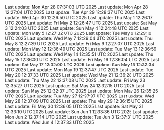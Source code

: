 Last update: Mon Apr 28 07:37:03 UTC 2025
Last update: Mon Apr 28 12:27:04 UTC 2025
Last update: Tue Apr 29 12:28:37 UTC 2025
Last update: Wed Apr 30 12:26:50 UTC 2025
Last update: Thu May  1 12:26:17 UTC 2025
Last update: Fri May  2 12:26:47 UTC 2025
Last update: Sat May  3 12:24:03 UTC 2025
Last update: Sun May  4 12:24:48 UTC 2025
Last update: Mon May  5 12:27:32 UTC 2025
Last update: Tue May  6 12:29:16 UTC 2025
Last update: Wed May  7 12:29:04 UTC 2025
Last update: Thu May  8 12:27:39 UTC 2025
Last update: Fri May  9 12:27:07 UTC 2025
Last update: Mon May 12 12:36:49 UTC 2025
Last update: Tue May 13 12:36:59 UTC 2025
Last update: Wed May 14 12:35:51 UTC 2025
Last update: Thu May 15 12:36:00 UTC 2025
Last update: Fri May 16 12:36:04 UTC 2025
Last update: Sat May 17 12:32:09 UTC 2025
Last update: Sun May 18 12:32:34 UTC 2025
Last update: Mon May 19 12:37:47 UTC 2025
Last update: Tue May 20 12:37:33 UTC 2025
Last update: Wed May 21 12:36:28 UTC 2025
Last update: Thu May 22 12:37:08 UTC 2025
Last update: Fri May 23 12:35:27 UTC 2025
Last update: Sat May 24 12:32:15 UTC 2025
Last update: Sun May 25 12:32:37 UTC 2025
Last update: Mon May 26 12:35:25 UTC 2025
Last update: Tue May 27 12:37:37 UTC 2025
Last update: Wed May 28 12:37:09 UTC 2025
Last update: Thu May 29 12:36:15 UTC 2025
Last update: Fri May 30 12:36:05 UTC 2025
Last update: Sat May 31 12:33:10 UTC 2025
Last update: Sun Jun  1 12:33:36 UTC 2025
Last update: Mon Jun  2 12:37:14 UTC 2025
Last update: Tue Jun  3 12:37:31 UTC 2025
Last update: Wed Jun  4 12:37:33 UTC 2025
